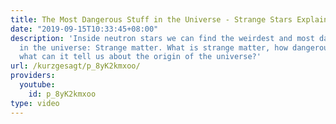 ```yaml
---
title: The Most Dangerous Stuff in the Universe - Strange Stars Explained
date: "2019-09-15T10:33:45+08:00"
description: 'Inside neutron stars we can find the weirdest and most dangerous substance
  in the universe: Strange matter. What is strange matter, how dangerous is it and
  what can it tell us about the origin of the universe?'
url: /kurzgesagt/p_8yK2kmxoo/
providers:
  youtube:
    id: p_8yK2kmxoo
type: video
---
```


